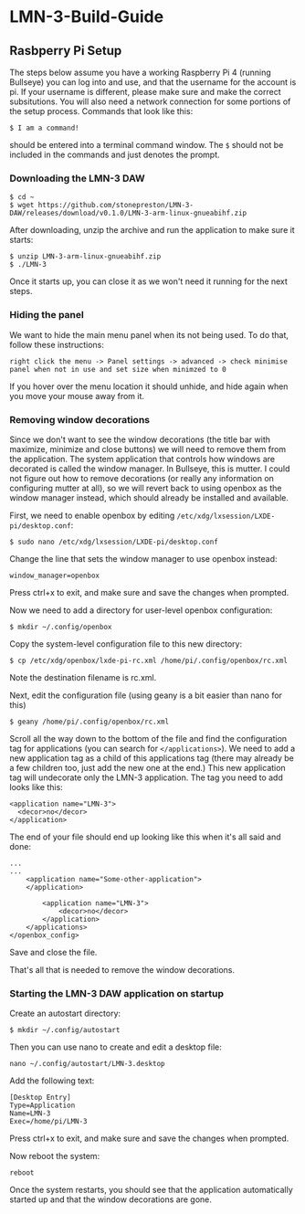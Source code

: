 # LMN-3-Build-Guide

## Rasbperry Pi Setup
The steps below assume you have a working Raspberry Pi 4 (running Bullseye) you can log into and use, and that the username for the account is pi. If your username is different, please make sure and make the correct subsitutions. You will also need a network connection for some portions of the setup process. Commands that look like this:

```
$ I am a command!
```

should be entered into a terminal command window. The `$` should not be included in the commands and just denotes the prompt. 

### Downloading the LMN-3 DAW
```
$ cd ~
$ wget https://github.com/stonepreston/LMN-3-DAW/releases/download/v0.1.0/LMN-3-arm-linux-gnueabihf.zip
```

After downloading, unzip the archive and run the application to make sure it starts:

```
$ unzip LMN-3-arm-linux-gnueabihf.zip
$ ./LMN-3
```
Once it starts up, you can close it as we won't need it running for the next steps. 

### Hiding the panel

We want to hide the main menu panel when its not being used. To do that, follow these instructions: 

`right click the menu -> Panel settings -> advanced -> check minimise panel when not in use and set size when minimzed to 0`

If you hover over the menu location it should unhide, and hide again when you move your mouse away from it. 

### Removing window decorations

Since we don't want to see the window decorations (the title bar with maximize, minimize and close buttons) we will need to remove them from the application. The system application that controls how windows are decorated is called the window manager. In Bullseye, this is mutter. I could not figure out how to remove decorations (or really any information on configuring mutter at all), so we will revert back to using openbox as the window manager instead, which should already be installed and available. 

First, we need to enable openbox by editing `/etc/xdg/lxsession/LXDE-pi/desktop.conf`:
```
$ sudo nano /etc/xdg/lxsession/LXDE-pi/desktop.conf
```
Change the line that sets the window manager to use openbox instead:
```
window_manager=openbox
```
Press ctrl+x to exit, and make sure and save the changes when prompted. 

Now we need to add a directory for user-level openbox configuration:
```
$ mkdir ~/.config/openbox
```

Copy the system-level configuration file to this new directory:
```
$ cp /etc/xdg/openbox/lxde-pi-rc.xml /home/pi/.config/openbox/rc.xml
```
Note the destination filename is rc.xml. 

Next, edit the configuration file (using geany is a bit easier than nano for this)
```
$ geany /home/pi/.config/openbox/rc.xml
```
Scroll all the way down to the bottom of the file and find the configuration tag for applications (you can search for `</applications>`). We need to add a new  application tag as a child of this applications tag (there may already be a few children too, just add the new one at the end.) This new application tag will undecorate only the LMN-3 application. The tag you need to add looks like this:
```
<application name="LMN-3">
  <decor>no</decor>
</application>
```

The end of your file should end up looking like this when it's all said and done:
```
...
...
    <application name="Some-other-application">
    </application>
    
		<application name="LMN-3">
			<decor>no</decor>
		</application>
	</applications>
</openbox_config>
```
Save and close the file. 

That's all that is needed to remove the window decorations. 

### Starting the LMN-3 DAW application on startup
Create an autostart directory:
```
$ mkdir ~/.config/autostart
```
Then you can use nano to create and edit a desktop file:
```
nano ~/.config/autostart/LMN-3.desktop
```
Add the following text:
```
[Desktop Entry]
Type=Application
Name=LMN-3
Exec=/home/pi/LMN-3
```

Press ctrl+x to exit, and make sure and save the changes when prompted. 

Now reboot the system:
```
reboot
```
Once the system restarts, you should see that the application automatically started up and that the window decorations are gone. 
